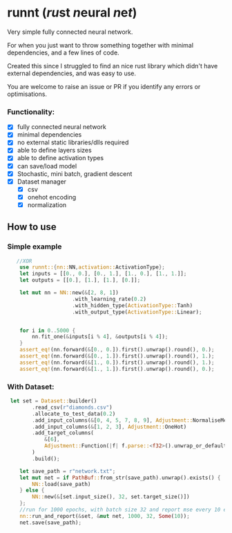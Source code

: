 # runnt (*ru*st *n*eural *n*e*t*)
Very simple fully connected neural network.

For when you just want to throw something together with minimal dependencies, and a few lines of code.

Created this since I struggled to find an nice rust library which didn't have external dependencies, and was easy to use.

You are welcome to raise an issue or PR if you identify any errors or optimisations.

### Functionality:
- [X] fully connected neural network
- [X] minimal dependencies
- [X] no external static libraries/dlls required
- [X] able to define layers sizes
- [X] able to define activation types
- [X] can save/load model
- [X] Stochastic, mini batch, gradient descent
- [X] Dataset manager 
    - [X] csv
    - [X] onehot encoding
    - [X] normalization 
    
## How to use
### Simple example
```rust
   //XOR
    use runnt::{nn::NN,activation::ActivationType};
    let inputs = [[0., 0.], [0., 1.], [1., 0.], [1., 1.]];
    let outputs = [[0.], [1.], [1.], [0.]];

    let mut nn = NN::new(&[2, 8, 1])
                     .with_learning_rate(0.2)
                     .with_hidden_type(ActivationType::Tanh)
                     .with_output_type(ActivationType::Linear);


    for i in 0..5000 {
        nn.fit_one(&inputs[i % 4], &outputs[i % 4]);
    }
    assert_eq!(nn.forward(&[0., 0.]).first().unwrap().round(), 0.);
    assert_eq!(nn.forward(&[0., 1.]).first().unwrap().round(), 1.);
    assert_eq!(nn.forward(&[1., 0.]).first().unwrap().round(), 1.);
    assert_eq!(nn.forward(&[1., 1.]).first().unwrap().round(), 0.);
```
### With Dataset:
```rust
 let set = Dataset::builder()
        .read_csv(r"diamonds.csv")
        .allocate_to_test_data(0.2)
        .add_input_columns(&[0, 4, 5, 7, 8, 9], Adjustment::NormaliseMean)
        .add_input_columns(&[1, 2, 3], Adjustment::OneHot)
        .add_target_columns(
            &[6],
            Adjustment::Function(|f| f.parse::<f32>().unwrap_or_default() / 1_000.),
        )
        .build();

    let save_path = r"network.txt";
    let mut net = if PathBuf::from_str(save_path).unwrap().exists() {
        NN::load(save_path)
    } else {
        NN::new(&[set.input_size(), 32, set.target_size()])
    };
    //run for 1000 epochs, with batch size 32 and report mse every 10 epochs
    nn::run_and_report(&set, &mut net, 1000, 32, Some(10));
    net.save(save_path);
```
